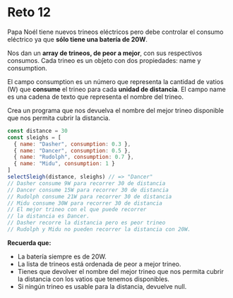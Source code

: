 # Reto 12

Papa Noél tiene nuevos trineos eléctricos pero debe controlar el consumo eléctrico ya que **sólo tiene una batería de 20W**.

Nos dan un **array de trineos, de peor a mejor**, con sus respectivos consumos. Cada trineo es un objeto con dos propiedades: name y consumption.

El campo consumption es un número que representa la cantidad de vatios (W) que **consume** el trineo para cada **unidad de distancia**. El campo name es una cadena de texto que representa el nombre del trineo.

Crea un programa que nos devuelva el nombre del mejor trineo disponible que nos permita cubrir la distancia.

```js
const distance = 30
const sleighs = [
  { name: "Dasher", consumption: 0.3 },
  { name: "Dancer", consumption: 0.5 },
  { name: "Rudolph", consumption: 0.7 },
  { name: "Midu", consumption: 1 }
]
selectSleigh(distance, sleighs) // => "Dancer"
// Dasher consume 9W para recorrer 30 de distancia
// Dancer consume 15W para recorrer 30 de distancia
// Rudolph consume 21W para recorrer 30 de distancia
// Midu consume 30W para recorrer 30 de distancia
// El mejor trineo con el que puede recorrer
// la distancia es Dancer.
// Dasher recorre la distancia pero es peor trineo
// Rudolph y Midu no pueden recorrer la distancia con 20W.
```

**Recuerda que:**

 - La batería siempre es de 20W.
 - La lista de trineos está ordenada de peor a mejor trineo.
 - Tienes que devolver el nombre del mejor trineo que nos permita cubrir la distancia con los vatios que tenemos disponibles.
 - Si ningún trineo es usable para la distancia, devuelve null.
